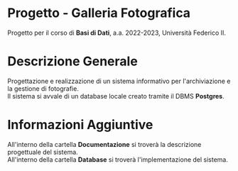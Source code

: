 # Progetto - Galleria Fotografica
Progetto per il corso di **Basi di Dati**, a.a. 2022-2023, Università Federico II.


# Descrizione Generale
Progettazione e realizzazione di un sistema informativo per l'archiviazione e la gestione di fotografie.\
Il sistema si avvale di un database locale creato tramite il DBMS **Postgres**.


# Informazioni Aggiuntive
All'interno della cartella **Documentazione** si troverà la descrizione progettuale del sistema.\
All'interno della cartella **Database** si troverà l'implementazione del sistema. 

